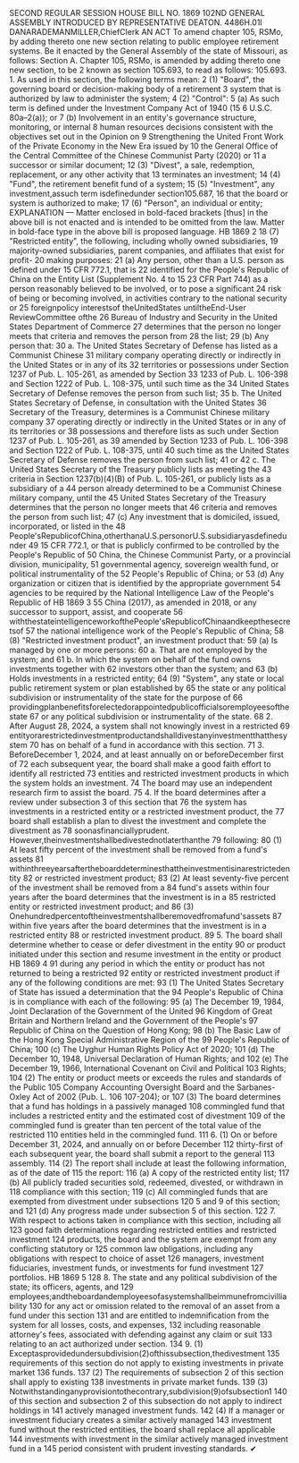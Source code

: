 SECOND REGULAR SESSION
HOUSE BILL NO. 1869
102ND GENERAL ASSEMBLY
INTRODUCED BY REPRESENTATIVE DEATON.
4486H.01I DANARADEMANMILLER,ChiefClerk
AN ACT
To amend chapter 105, RSMo, by adding thereto one new section relating to public employee
retirement systems.
Be it enacted by the General Assembly of the state of Missouri, as follows:
Section A. Chapter 105, RSMo, is amended by adding thereto one new section, to be
2 known as section 105.693, to read as follows:
105.693. 1. As used in this section, the following terms mean:
2 (1) "Board", the governing board or decision-making body of a retirement
3 system that is authorized by law to administer the system;
4 (2) "Control":
5 (a) As such term is defined under the Investment Company Act of 1940 (15
6 U.S.C. 80a–2(a)); or
7 (b) Involvement in an entity's governance structure, monitoring, or internal
8 human resources decisions consistent with the objectives set out in the Opinion on
9 Strengthening the United Front Work of the Private Economy in the New Era issued by
10 the General Office of the Central Committee of the Chinese Communist Party (2020) or
11 a successor or similar document;
12 (3) "Divest", a sale, redemption, replacement, or any other activity that
13 terminates an investment;
14 (4) "Fund", the retirement benefit fund of a system;
15 (5) "Investment", any investment,assuch term isdefinedunder section105.687,
16 that the board or system is authorized to make;
17 (6) "Person", an individual or entity;
EXPLANATION — Matter enclosed in bold-faced brackets [thus] in the above bill is not enacted and is
intended to be omitted from the law. Matter in bold-face type in the above bill is proposed language.
HB 1869 2
18 (7) "Restricted entity", the following, including wholly owned subsidiaries,
19 majority-owned subsidiaries, parent companies, and affiliates that exist for profit-
20 making purposes:
21 (a) Any person, other than a U.S. person as defined under 15 CFR 772.1, that is
22 identified for the People's Republic of China on the Entity List (Supplement No. 4 to 15
23 CFR Part 744) as a person reasonably believed to be involved, or to pose a significant
24 risk of being or becoming involved, in activities contrary to the national security or
25 foreignpolicy interestsof theUnitedStates untiltheEnd-User ReviewCommittee ofthe
26 Bureau of Industry and Security in the United States Department of Commerce
27 determines that the person no longer meets that criteria and removes the person from
28 the list;
29 (b) Any person that:
30 a. The United States Secretary of Defense has listed as a Communist Chinese
31 military company operating directly or indirectly in the United States or in any of its
32 territories or possessions under Section 1237 of Pub. L. 105-261, as amended by Section
33 1233 of Pub. L. 106-398 and Section 1222 of Pub. L. 108-375, until such time as the
34 United States Secretary of Defense removes the person from such list;
35 b. The United States Secretary of Defense, in consultation with the United States
36 Secretary of the Treasury, determines is a Communist Chinese military company
37 operating directly or indirectly in the United States or in any of its territories or
38 possessions and therefore lists as such under Section 1237 of Pub. L. 105-261, as
39 amended by Section 1233 of Pub. L. 106-398 and Section 1222 of Pub. L. 108-375, until
40 such time as the United States Secretary of Defense removes the person from such list;
41 or
42 c. The United States Secretary of the Treasury publicly lists as meeting the
43 criteria in Section 1237(b)(4)(B) of Pub. L. 105-261, or publicly lists as a subsidiary of a
44 person already determined to be a Communist Chinese military company, until the
45 United States Secretary of the Treasury determines that the person no longer meets that
46 criteria and removes the person from such list;
47 (c) Any investment that is domiciled, issued, incorporated, or listed in the
48 People'sRepublicofChina,otherthanaU.S.personorU.S.subsidiaryasdefinedunder
49 15 CFR 772.1, or that is publicly confirmed to be controlled by the People's Republic of
50 China, the Chinese Communist Party, or a provincial division, municipality,
51 governmental agency, sovereign wealth fund, or political instrumentality of the
52 People's Republic of China; or
53 (d) Any organization or citizen that is identified by the appropriate government
54 agencies to be required by the National Intelligence Law of the People's Republic of
HB 1869 3
55 China (2017), as amended in 2018, or any successor to support, assist, and cooperate
56 withthestateintelligenceworkofthePeople'sRepublicofChinaandkeepthesecretsof
57 the national intelligence work of the People's Republic of China;
58 (8) "Restricted investment product", an investment product that:
59 (a) Is managed by one or more persons:
60 a. That are not employed by the system; and
61 b. In which the system on behalf of the fund owns investments together with
62 investors other than the system; and
63 (b) Holds investments in a restricted entity;
64 (9) "System", any state or local public retirement system or plan established by
65 the state or any political subdivision or instrumentality of the state for the purpose of
66 providingplanbenefitsforelectedorappointedpublicofficialsoremployeesofthestate
67 or any political subdivision or instrumentality of the state.
68 2. After August 28, 2024, a system shall not knowingly invest in a restricted
69 entityorarestrictedinvestmentproductandshalldivestanyinvestmentthatthesystem
70 has on behalf of a fund in accordance with this section.
71 3. BeforeDecember 1, 2024, and at least annually on or beforeDecember first of
72 each subsequent year, the board shall make a good faith effort to identify all restricted
73 entities and restricted investment products in which the system holds an investment.
74 The board may use an independent research firm to assist the board.
75 4. If the board determines after a review under subsection 3 of this section that
76 the system has investments in a restricted entity or a restricted investment product, the
77 board shall establish a plan to divest the investment and complete the divestment as
78 soonasfinanciallyprudent. However,theinvestmentshallbedivestednotlaterthanthe
79 following:
80 (1) At least fifty percent of the investment shall be removed from a fund's assets
81 withinthreeyearsaftertheboarddeterminesthattheinvestmentisinarestrictedentity
82 or restricted investment product;
83 (2) At least seventy-five percent of the investment shall be removed from a
84 fund's assets within four years after the board determines that the investment is in a
85 restricted entity or restricted investment product; and
86 (3) Onehundredpercentoftheinvestmentshallberemovedfromafund'sassets
87 within five years after the board determines that the investment is in a restricted entity
88 or restricted investment product.
89 5. The board shall determine whether to cease or defer divestment in the entity
90 or product initiated under this section and resume investment in the entity or product
HB 1869 4
91 during any period in which the entity or product has not returned to being a restricted
92 entity or restricted investment product if any of the following conditions are met:
93 (1) The United States Secretary of State has issued a determination that the
94 People's Republic of China is in compliance with each of the following:
95 (a) The December 19, 1984, Joint Declaration of the Government of the United
96 Kingdom of Great Britain and Northern Ireland and the Government of the People's
97 Republic of China on the Question of Hong Kong;
98 (b) The Basic Law of the Hong Kong Special Administrative Region of the
99 People's Republic of China;
100 (c) The Uyghur Human Rights Policy Act of 2020;
101 (d) The December 10, 1948, Universal Declaration of Human Rights; and
102 (e) The December 19, 1966, International Covenant on Civil and Political
103 Rights;
104 (2) The entity or product meets or exceeds the rules and standards of the Public
105 Company Accounting Oversight Board and the Sarbanes-Oxley Act of 2002 (Pub. L.
106 107-204); or
107 (3) The board determines that a fund has holdings in a passively managed
108 commingled fund that includes a restricted entity and the estimated cost of divestment
109 of the commingled fund is greater than ten percent of the total value of the restricted
110 entities held in the commingled fund.
111 6. (1) On or before December 31, 2024, and annually on or before December
112 thirty-first of each subsequent year, the board shall submit a report to the general
113 assembly.
114 (2) The report shall include at least the following information, as of the date of
115 the report:
116 (a) A copy of the restricted entity list;
117 (b) All publicly traded securities sold, redeemed, divested, or withdrawn in
118 compliance with this section;
119 (c) All commingled funds that are exempted from divestment under subsections
120 5 and 9 of this section; and
121 (d) Any progress made under subsection 5 of this section.
122 7. With respect to actions taken in compliance with this section, including all
123 good faith determinations regarding restricted entities and restricted investment
124 products, the board and the system are exempt from any conflicting statutory or
125 common law obligations, including any obligations with respect to choice of asset
126 managers, investment fiduciaries, investment funds, or investments for fund investment
127 portfolios.
HB 1869 5
128 8. The state and any political subdivision of the state; its officers, agents, and
129 employees;andtheboardandemployeesofasystemshallbeimmunefromcivilliability
130 for any act or omission related to the removal of an asset from a fund under this section
131 and are entitled to indemnification from the system for all losses, costs, and expenses,
132 including reasonable attorney's fees, associated with defending against any claim or suit
133 relating to an act authorized under section.
134 9. (1) Exceptasprovidedundersubdivision(2)ofthissubsection,thedivestment
135 requirements of this section do not apply to existing investments in private market
136 funds.
137 (2) The requirements of subsection 2 of this section shall apply to existing
138 investments in private market funds.
139 (3) Notwithstandinganyprovisiontothecontrary,subdivision(9)ofsubsection1
140 of this section and subsection 2 of this subsection do not apply to indirect holdings in
141 actively managed investment funds.
142 (4) If a manager or investment fiduciary creates a similar actively managed
143 investment fund without the restricted entities, the board shall replace all applicable
144 investments with investment in the similar actively managed investment fund in a
145 period consistent with prudent investing standards.
✔
